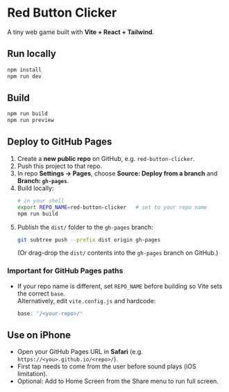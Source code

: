 # Red Button Clicker

A tiny web game built with **Vite + React + Tailwind**.

## Run locally
```bash
npm install
npm run dev
```

## Build
```bash
npm run build
npm run preview
```

## Deploy to GitHub Pages
1. Create a **new public repo** on GitHub, e.g. `red-button-clicker`.
2. Push this project to that repo.
3. In repo **Settings → Pages**, choose **Source: Deploy from a branch** and **Branch: `gh-pages`**.
4. Build locally:
   ```bash
   # in your shell
   export REPO_NAME=red-button-clicker   # set to your repo name
   npm run build
   ```
5. Publish the `dist/` folder to the `gh-pages` branch:
   ```bash
   git subtree push --prefix dist origin gh-pages
   ```
   (Or drag-drop the `dist/` contents into the `gh-pages` branch on GitHub.)

### Important for GitHub Pages paths
- If your repo name is different, set `REPO_NAME` before building so Vite sets the correct `base`.  
  Alternatively, edit `vite.config.js` and hardcode:
  ```js
  base: '/<your-repo>/'
  ```

## Use on iPhone
- Open your GitHub Pages URL in **Safari** (e.g. `https://<you>.github.io/<repo>/`).  
- First tap needs to come from the user before sound plays (iOS limitation).  
- Optional: Add to Home Screen from the Share menu to run full screen.
